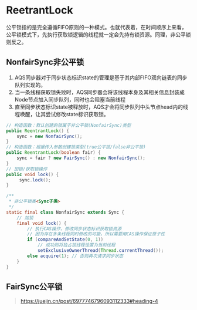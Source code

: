 # ReetrantLock

公平锁指的是完全遵循FIFO原则的一种模式。也就代表着，在时间顺序上来看，公平锁模式下，先执行获取锁逻辑的线程就一定会先持有锁资源。同理，非公平锁则反之。

## NonfairSync非公平锁

1. AQS同步器对于同步状态标识state的管理是基于其内部FIFO双向链表的同步队列实现的。
2. 当一条线程获取锁失败时，AQS同步器会将该线程本身及其相关信息封装成Node节点加入同步队列，同时也会阻塞当前线程
3. 直至同步状态标识state被释放时，AQS才会将同步队列中头节点head内的线程唤醒，让其尝试修改state标识获取锁。

```java
// 构造函数：默认创建的锁属于非公平锁(NonfairSync)类型
public ReentrantLock() {
    sync = new NonfairSync();
}
// 构造函数：根据传入参数创建锁类型(true公平锁/false非公平锁)
public ReentrantLock(boolean fair) {
    sync = fair ? new FairSync() : new NonfairSync();
}
// 加锁/获取锁操作
public void lock() {
     sync.lock();
}
```

```java
/**
 * 非公平锁类<Sync子类>
 */
static final class NonfairSync extends Sync {
    // 加锁
    final void lock() {
        // 执行CAS操作，修改同步状态标识获取锁资源
        // 因为存在多条线程同时修改的可能，所以需要用CAS操作保证原子性
        if (compareAndSetState(0, 1))
            // 成功则将独占锁线程设置为当前线程  
            setExclusiveOwnerThread(Thread.currentThread());
        else acquire(1); // 否则再次请求同步状态
    }
}
```

## FairSync公平锁





> https://juejin.cn/post/6977746796093112333#heading-4
